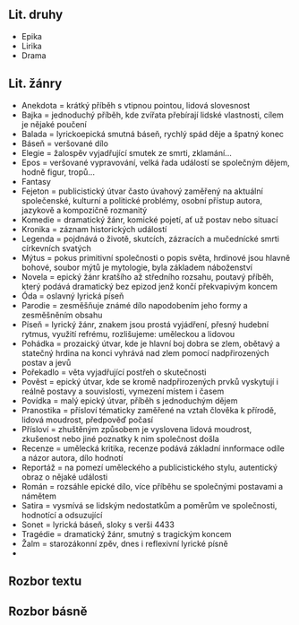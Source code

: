 ## Lit. druhy

- Epika
- Lirika
- Drama

## Lit. žánry

- Anekdota = krátký příběh s vtipnou pointou, lidová slovesnost
- Bajka = jednoduchý příběh, kde zvířata přebírají lidské vlastnosti, cílem je nějaké poučení
- Balada = lyrickoepická smutná báseň, rychlý spád děje a špatný konec
- Báseň = veršované dílo
- Elegie = žalospěv vyjadřující smutek ze smrti, zklamání...
- Epos = veršované vypravování, velká řada událostí se společným dějem, hodně figur, tropů...
- Fantasy
- Fejeton = publicistický útvar často úvahový zaměřený na aktuální společenské, kulturní a politické problémy, osobní přístup autora, jazykově a kompozičně rozmanitý
- Komedie = dramatický žánr, komické pojetí, ať už postav nebo situací
- Kronika = záznam historických událostí
- Legenda = pojdnává o životě, skutcích, zázracích a mučednícké smrti církevních svatých
- Mýtus = pokus primitivní společnosti o popis světa, hrdinové jsou hlavně bohové, soubor mýtů je mytologie, byla základem náboženství
- Novela = epický žánr kratšího až středního rozsahu, poutavý příběh, který podává dramatický bez epizod jenž končí překvapivým koncem
- Óda = oslavný lyrická píseň
- Parodie = zesměšňuje známé dílo napodobením jeho formy a zesměšněním obsahu
- Píseň = lyrický žánr, znakem jsou prostá vyjádření, přesný hudební rytmus, využití refrému, rozlišujeme: uměleckou a lidovou
- Pohádka =  prozaický útvar, kde je hlavní boj dobra se zlem, obětavý a statečný hrdina na konci vyhrává nad zlem pomocí nadpřirozených postav a jevů
- Pořekadlo = věta vyjadřující postřeh o skutečnosti
- Pověst = epický útvar, kde se kromě nadpřirozených prvků vyskytují i reálně postavy a souvislosti, vymezení místem i časem
- Povídka = malý epický útvar, příběh s jednoduchým dějem
- Pranostika = přísloví tématicky zaměřené na vztah člověka k přírodě, lidová moudrost, předpověď počasí
- Přísloví = zhuštěným způsobem je vyslovena lidová moudrost, zkušenost nebo jiné poznatky k nim společnost došla
- Recenze = umělecká kritika, recenze podává základní innformace odíle a názor autora, dílo hodnotí
- Reportáž = na pomezí uměleckého a publicistického stylu, autentický obraz o nějaké události
- Román = rozsáhle epické dílo, více příběhu se společnými postavami a námětem
- Satira = vysmívá se lidským nedostatkům a poměrům ve společnosti, hodnotící a odsuzující
- Sonet = lyrická báseň, sloky s verši 4433
- Tragédie = dramatický žánr, smutný s tragickým koncem
- Žalm = starozákonní zpěv, dnes i reflexivní lyrické písně
- 
## Rozbor textu

## Rozbor básně
